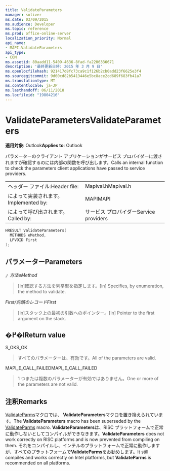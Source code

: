 ```yaml
---
title: ValidateParameters
manager: soliver
ms.date: 03/09/2015
ms.audience: Developer
ms.topic: reference
ms.prod: office-online-server
localization_priority: Normal
api_name:
- MAPI.ValidateParameters
api_type:
- COM
ms.assetid: 80aadd11-5409-4636-8fad-fa2206336671
description: '最終更新日時: 2015 年 3 月 9 日'
ms.openlocfilehash: 921417d8fc73ca9c1f126b2cb0add23f6625e3f4
ms.sourcegitcommit: 9d60cd82b5413446e5bc8ace2cd689f683fb41a7
ms.translationtype: MT
ms.contentlocale: ja-JP
ms.lasthandoff: 06/11/2018
ms.locfileid: "19804216"
---
```

# <a name="validateparameters"></a><span data-ttu-id="70d87-103">ValidateParameters</span><span class="sxs-lookup"><span data-stu-id="70d87-103">ValidateParameters</span></span>

  
  
<span data-ttu-id="70d87-104">**適用対象**: Outlook</span><span class="sxs-lookup"><span data-stu-id="70d87-104">**Applies to**: Outlook</span></span> 
  
<span data-ttu-id="70d87-105">パラメーターのクライアント アプリケーションがサービス プロバイダーに渡されますが確認するのには内部の関数を呼び出します。</span><span class="sxs-lookup"><span data-stu-id="70d87-105">Calls an internal function to check the parameters client applications have passed to service providers.</span></span> 
  
|||
|:-----|:-----|
|<span data-ttu-id="70d87-106">ヘッダー ファイル:</span><span class="sxs-lookup"><span data-stu-id="70d87-106">Header file:</span></span>  <br/> |<span data-ttu-id="70d87-107">Mapival.h</span><span class="sxs-lookup"><span data-stu-id="70d87-107">Mapival.h</span></span>  <br/> |
|<span data-ttu-id="70d87-108">によって実装されます。</span><span class="sxs-lookup"><span data-stu-id="70d87-108">Implemented by:</span></span>  <br/> |<span data-ttu-id="70d87-109">MAPI</span><span class="sxs-lookup"><span data-stu-id="70d87-109">MAPI</span></span>  <br/> |
|<span data-ttu-id="70d87-110">によって呼び出されます。</span><span class="sxs-lookup"><span data-stu-id="70d87-110">Called by:</span></span>  <br/> |<span data-ttu-id="70d87-111">サービス プロバイダー</span><span class="sxs-lookup"><span data-stu-id="70d87-111">Service providers</span></span>  <br/> |
   
```cpp
HRESULT ValidateParameters(
  METHODS eMethod,
  LPVOID First
);
```

## <a name="parameters"></a><span data-ttu-id="70d87-112">パラメーター</span><span class="sxs-lookup"><span data-stu-id="70d87-112">Parameters</span></span>

 <span data-ttu-id="70d87-113">_」方法_</span><span class="sxs-lookup"><span data-stu-id="70d87-113">_eMethod_</span></span>
  
> <span data-ttu-id="70d87-114">[in]確認する方法を列挙型を指定します。</span><span class="sxs-lookup"><span data-stu-id="70d87-114">[in] Specifies, by enumeration, the method to validate.</span></span> 
    
 <span data-ttu-id="70d87-115">_First/先頭のレコード_</span><span class="sxs-lookup"><span data-stu-id="70d87-115">_First_</span></span>
  
> <span data-ttu-id="70d87-116">[in]スタック上の最初の引数へのポインター。</span><span class="sxs-lookup"><span data-stu-id="70d87-116">[in] Pointer to the first argument on the stack.</span></span>
    
## <a name="return-value"></a><span data-ttu-id="70d87-117">�߂�l</span><span class="sxs-lookup"><span data-stu-id="70d87-117">Return value</span></span>

<span data-ttu-id="70d87-118">S_OK</span><span class="sxs-lookup"><span data-stu-id="70d87-118">S_OK</span></span> 
  
> <span data-ttu-id="70d87-119">すべてのパラメーターは、有効です。</span><span class="sxs-lookup"><span data-stu-id="70d87-119">All of the parameters are valid.</span></span> 
    
<span data-ttu-id="70d87-120">MAPI_E_CALL_FAILED</span><span class="sxs-lookup"><span data-stu-id="70d87-120">MAPI_E_CALL_FAILED</span></span> 
  
> <span data-ttu-id="70d87-121">1 つまたは複数のパラメーターが有効ではありません。</span><span class="sxs-lookup"><span data-stu-id="70d87-121">One or more of the parameters are not valid.</span></span>
    
## <a name="remarks"></a><span data-ttu-id="70d87-122">注釈</span><span class="sxs-lookup"><span data-stu-id="70d87-122">Remarks</span></span>

<span data-ttu-id="70d87-123">[ValidateParms](validateparms.md)マクロでは、 **ValidateParameters**マクロを置き換えられています。</span><span class="sxs-lookup"><span data-stu-id="70d87-123">The **ValidateParameters** macro has been superseded by the [ValidateParms](validateparms.md) macro.</span></span> <span data-ttu-id="70d87-124">**ValidateParameters**は、RISC プラットフォームで正常に動作しないとしてコンパイルができなきます。</span><span class="sxs-lookup"><span data-stu-id="70d87-124">**ValidateParameters** does not work correctly on RISC platforms and is now prevented from compiling on them.</span></span> <span data-ttu-id="70d87-125">それをコンパイルし、インテルのプラットフォームで正常に動作しますが、すべてのプラットフォームで**ValidateParms**をお勧めします。</span><span class="sxs-lookup"><span data-stu-id="70d87-125">It still compiles and works correctly on Intel platforms, but **ValidateParms** is recommended on all platforms.</span></span> 
  

